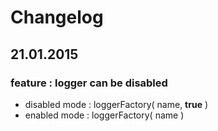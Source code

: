 # Changelog

## 21.01.2015

### feature : logger can be disabled

-  disabled mode : loggerFactory( name, **true** )
-  enabled mode  : loggerFactory( name )
